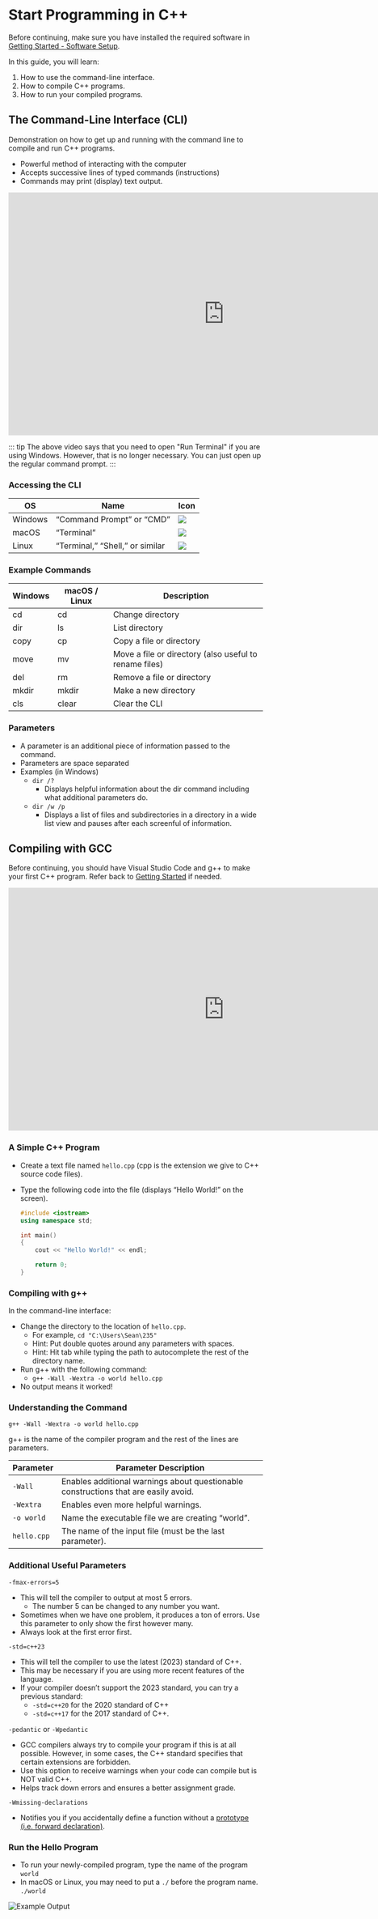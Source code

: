 Start Programming in C++
========================

Before continuing, make sure you have installed the required software in [Getting Started - Software Setup](/notes/01-getting-started#software-setup).

In this guide, you will learn:

1. How to use the command-line interface.
2. How to compile C++ programs.
3. How to run your compiled programs.

The Command-Line Interface (CLI)
--------------------------------

Demonstration on how to get up and running with the command line to compile and run C++ programs.

-   Powerful method of interacting with the computer
-   Accepts successive lines of typed commands (instructions)
-   Commands may print (display) text output.


<div class="youtube">
<div><iframe width="853" height="480" src="https://www.youtube-nocookie.com/embed/zaWgFM-5bLc?rel=0" frameborder="0" allow="accelerometer; autoplay; clipboard-write; encrypted-media; gyroscope; picture-in-picture; web-share" referrerpolicy="strict-origin-when-cross-origin" allowfullscreen></iframe></div>
</div>

::: tip
The above video says that you need to open "Run Terminal" if you are using Windows. However, that is no longer necessary. You can just open up the regular command prompt.
:::


### Accessing the CLI

| OS | Name | Icon |
|----|------|------|
| Windows | “Command Prompt” or “CMD” | ![](/images/setup/cli-windows.png) |
| macOS   | “Terminal” | ![](/images/setup/cli-macos.png) |
| Linux   | “Terminal,” “Shell,” or similar | ![](/images/setup/cli-linux.png) |


### Example Commands


| **Windows** | **macOS / Linux** | **Description**                                        |
|-------------|-------------------|--------------------------------------------------------|
| cd          | cd                | Change directory                                       |
| dir         | ls                | List directory                                         |
| copy        | cp                | Copy a file or directory                               |
| move        | mv                | Move a file or directory (also useful to rename files) |
| del         | rm                | Remove a file or directory                             |
| mkdir       | mkdir             | Make a new directory                                   |
| cls         | clear             | Clear the CLI                                          |

### Parameters

-   A parameter is an additional piece of information passed to the command.
-   Parameters are space separated
-   Examples (in Windows)
    -   `dir /?`
        -   Displays helpful information about the dir command including what additional parameters do.
    -   `dir /w /p`
        -   Displays a list of files and subdirectories in a directory in a wide list view and pauses after each screenful of information.


Compiling with GCC
------------------

Before continuing, you should have Visual Studio Code and g++ to make your first C++ program. Refer back to [Getting Started](01-getting-started) if needed.

<div class="youtube">
<div><iframe width="853" height="480" src="https://www.youtube-nocookie.com/embed/VRi0heDDg4M?rel=0&amp;showinfo=0" frameborder="0" allow="accelerometer; autoplay; encrypted-media; gyroscope; picture-in-picture" allowfullscreen="allowfullscreen"></iframe></div>
</div>

### A Simple C++ Program

-   Create a text file named `hello.cpp` (cpp is the extension we give to C++ source code files).
-   Type the following code into the file   (displays “Hello World!” on the screen).

	```cpp
	#include <iostream>
	using namespace std;

	int main()
	{
		cout << "Hello World!" << endl;

		return 0;
	}
	```

### Compiling with g++

In the command-line interface:

-   Change the directory to the location of `hello.cpp`.
    -   For example, `cd "C:\Users\Sean\235"`
    -   Hint: Put double quotes around any parameters with spaces.
    -   Hint: Hit tab while typing the path to autocomplete the rest of the directory name.
-   Run g++ with the following command:
    -   `g++ -Wall -Wextra -o world hello.cpp`
-   No output means it worked!

### Understanding the Command

`g++ -Wall -Wextra -o world hello.cpp`

g++ is the name of the compiler program and the rest of the lines are parameters.

| **Parameter** | **Parameter Description**                                                       |
|---------------|---------------------------------------------------------------------------------|
| `-Wall `      | Enables additional warnings about questionable constructions that are easily avoid. |
| `-Wextra `    | Enables even more helpful warnings. |
| `-o world`    | Name the executable file we are creating “world”.                               |
| `hello.cpp`   | The name of the input file (must be the last parameter).                        |

### Additional Useful Parameters

`-fmax-errors=5`

-   This will tell the compiler to output at most 5 errors.
    -   The number 5 can be changed to any number you want.
-   Sometimes when we have one problem, it produces a ton of errors. Use this parameter to only show the first however many.
-   Always look at the first error first.

`-std=c++23`

-   This will tell the compiler to use the latest (2023) standard of C++.
-   This may be necessary if you are using more recent features of the language.
-   If your compiler doesn’t support the 2023 standard, you can try a previous standard:
    -   `-std=c++20` for the 2020 standard of C++
    -   `-std=c++17` for the 2017 standard of C++.

`-pedantic` or `-Wpedantic`

-   GCC compilers always try to compile your program if this is at all possible.
    However, in some cases, the C++ standard specifies that certain extensions
    are forbidden.
-   Use this option to receive warnings when your code can compile but is NOT valid C++.
-   Helps track down errors and ensures a better assignment grade.

`-Wmissing-declarations`

-   Notifies you if you accidentally define a function without a [prototype (i.e. forward declaration)](06-functions-intro#function-prototype-function-declarations).

### Run the Hello Program

-   To run your newly-compiled program, type the name of the program  
    `world`
-   In macOS or Linux, you may need to put a `./` before the program name.  
    `./world`

![Example Output](/images/setup/program-output.svg)